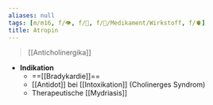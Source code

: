 ```yaml
---
aliases: null
tags: [m/m16, f/👁️, f/🍄, f/💊/Medikament/Wirkstoff, f/🫀]
title: Atropin
---
```

> [[Anticholinergika]]
- **Indikation**
	- ==[[Bradykardie]]==
	- [[Antidot]] bei [[Intoxikation]] (Cholinerges Syndrom)
	- Therapeutische [[Mydriasis]]